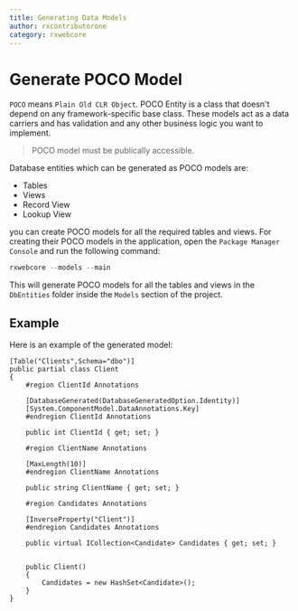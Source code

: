```yaml
---
title: Generating Data Models
author: rxcontributorone
category: rxwebcore  
---
```


# Generate POCO Model

`POCO` means `Plain Old CLR Object`. POCO Entity is a class that doesn't depend on any framework-specific base class. These models act as a data carriers and has validation and any other business logic you want to implement. 

> POCO model must be publically accessible.

Database entities which can be generated as POCO models are:

<ul>
    <li>Tables</li>
    <li>Views</li>
    <li>Record View</li>
    <li>Lookup View</li>
</ul>

 you can create POCO models for all the required tables and views. For creating their POCO models in the application, open the `Package Manager Console` and run the following command:

```js
rxwebcore --models --main
```

This will generate POCO models for all the tables and views in the `DbEntities` folder inside the `Models` section of the project.

## Example

Here is an example of the generated model:

```
[Table("Clients",Schema="dbo")]
public partial class Client
{
    #region ClientId Annotations

    [DatabaseGenerated(DatabaseGeneratedOption.Identity)]
    [System.ComponentModel.DataAnnotations.Key]
    #endregion ClientId Annotations

    public int ClientId { get; set; }

    #region ClientName Annotations

    [MaxLength(10)]
    #endregion ClientName Annotations

    public string ClientName { get; set; }

    #region Candidates Annotations

    [InverseProperty("Client")]
    #endregion Candidates Annotations

    public virtual ICollection<Candidate> Candidates { get; set; }


    public Client()
    {
        Candidates = new HashSet<Candidate>();
    }
}
```
